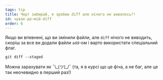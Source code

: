 ```yaml
---
tags: tip
title: Чорт забирай, я зробив diff але нічого не вивелось?!
id: чувак-де-мій-diff
order: 6
---
```


Якщо ви впевнені, що ви змінили файли, але `diff` нічого не виводить, скоріш за все ви додали файли `add`-ом і варто використати спеціальний флаг.

```git
git diff --staged
```

Можна зарахувати як &macr;\\\_(ツ)\_/&macr; (та, я в курсі що це фіча, а не баг, але це так неочевидно в перший раз!)